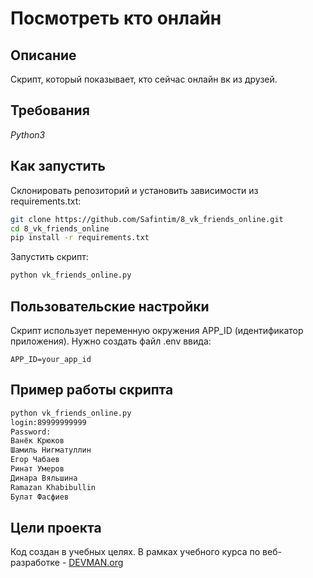 # Посмотреть кто онлайн

## Описание

Скрипт, который показывает, кто сейчас онлайн вк из друзей.

## Требования

*Python3*

## Как запустить

Склонировать репозиторий и установить зависимости из requirements.txt:

```sh
git clone https://github.com/Safintim/8_vk_friends_online.git
cd 8_vk_friends_online
pip install -r requirements.txt
```

Запустить скрипт:

```sh
python vk_friends_online.py
```


## Пользовательские настройки

Скрипт использует переменную окружения APP_ID (идентификатор приложения). Нужно создать файл .env ввида:
```env
APP_ID=your_app_id
```

## Пример работы скрипта

```sh
python vk_friends_online.py
login:89999999999
Password: 
Ванёк Крюков
Шамиль Нигматуллин
Егор Чабаев
Ринат Умеров
Динара Вяльшина
Ramazan Khabibullin
Булат Фасфиев
```

## Цели проекта

Код создан в учебных целях. В рамках учебного курса по веб-разработке - [DEVMAN.org](https://devman.org)
